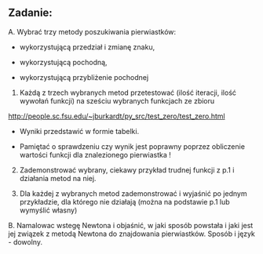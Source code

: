 ## Zadanie:

A. Wybrać trzy metody poszukiwania pierwiastków:

  - wykorzystującą przedział i zmianę znaku,

  - wykorzystującą pochodną,

  - wykorzystującą przybliżenie pochodnej

1. Każdą z trzech wybranych metod przetestować (ilość iteracji, ilość wywołań funkcji) 
na sześciu wybranych funkcjach ze zbioru 

http://people.sc.fsu.edu/~jburkardt/py_src/test_zero/test_zero.html
 
  - Wyniki przedstawić w formie tabelki. 

  - Pamiętać o sprawdzeniu czy wynik jest poprawny poprzez obliczenie wartości funkcji dla znalezionego pierwiastka !

2. Zademonstrować wybrany, ciekawy przykład trudnej funkcji z p.1 i działania metod na niej.

3. Dla każdej z wybranych metod zademonstrować i wyjaśnić po jednym przykładzie, dla którego nie działają (można na podstawie p.1 lub wymyślić własny)

B. Namalowac wstegę Newtona i objaśnić, w jaki sposób powstała i jaki jest jej związek z metodą Newtona do znajdowania pierwiastków. Sposób i język - dowolny.
